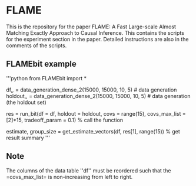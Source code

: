 # FLAME

This is the repository for the paper FLAME: A Fast Large-scale Almost Matching Exactly Approach to Causal Inference. This contains the scripts for the experiment section in the paper. Detailed instructions are also in the comments of the scripts.

## FLAMEbit example

'''python
from FLAMEbit import *

df,_,_ = data_generation_dense_2(15000, 15000, 10, 5) # data generation
holdout,_,_ = data_generation_dense_2(15000, 15000, 10, 5) # data generation (the holdout set)

res = run_bit(df = df, holdout = holdout, covs = range(15), covs_max_list = [2]*15, tradeoff_param = 0.1) % call the function

estimate, group_size = get_estimate_vectors(df, res[1], range(15)) % get result summary
'''

## Note
The columns of the data table ''df'' must be reordered such that the =covs_max_list= is non-increasing from left to right. 
